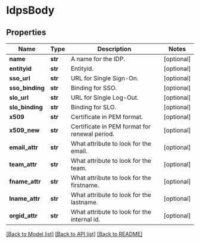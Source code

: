 # IdpsBody

## Properties
Name | Type | Description | Notes
------------ | ------------- | ------------- | -------------
**name** | **str** | A name for the IDP. | [optional] 
**entityid** | **str** | Entityid. | [optional] 
**sso_url** | **str** | URL for Single Sign-On. | [optional] 
**sso_binding** | **str** | Binding for SSO. | [optional] 
**slo_url** | **str** | URL for Single Log-Out. | [optional] 
**slo_binding** | **str** | Binding for SLO. | [optional] 
**x509** | **str** | Certificate in PEM format. | [optional] 
**x509_new** | **str** | Certificate in PEM format for renewal period. | [optional] 
**email_attr** | **str** | What attribute to look for the email. | [optional] 
**team_attr** | **str** | What attribute to look for the team. | [optional] 
**fname_attr** | **str** | What attribute to look for the firstname. | [optional] 
**lname_attr** | **str** | What attribute to look for the lastname. | [optional] 
**orgid_attr** | **str** | What attribute to look for the internal id. | [optional] 

[[Back to Model list]](../README.md#documentation-for-models) [[Back to API list]](../README.md#documentation-for-api-endpoints) [[Back to README]](../README.md)

